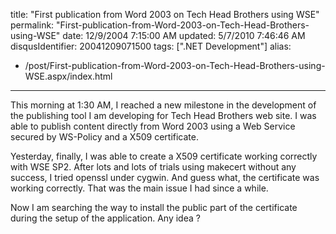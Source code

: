 title: "First publication from Word 2003 on Tech Head Brothers using WSE"
permalink: "First-publication-from-Word-2003-on-Tech-Head-Brothers-using-WSE"
date: 12/9/2004 7:15:00 AM
updated: 5/7/2010 7:46:46 AM
disqusIdentifier: 20041209071500
tags: [".NET Development"]
alias:
 - /post/First-publication-from-Word-2003-on-Tech-Head-Brothers-using-WSE.aspx/index.html
---
<P>This morning at 1:30 AM, I reached a new milestone in the development of the publishing tool I am developing for Tech Head Brothers web site. I was able to publish content directly from Word 2003 using a Web Service secured by WS-Policy and a X509 certificate.</P>
<P>Yesterday, finally, I was able to create a X509 certificate working correctly with WSE SP2. After lots and lots of trials using makecert without any success, I tried openssl under cygwin. And guess what, the certificate was working correctly. That was the main issue I had since a while.</P>
<P>Now I am searching the way to install the public part of the certificate during the setup of the application. Any idea ?</P>
